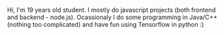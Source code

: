 Hi, I'm 19 years old student. I mostly do javascript projects (both frontend and backend - node.js). Ocassionaly I do some programming in Java/C++ (nothing too complicated) and have fun using Tensorflow in python :)

